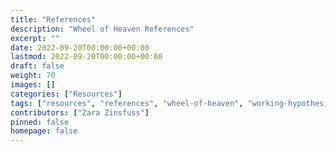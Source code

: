```yaml
---
title: "References"
description: "Wheel of Heaven References"
excerpt: ""
date: 2022-09-20T00:00:00+00:00
lastmod: 2022-09-20T00:00:00+00:00
draft: false
weight: 70
images: []
categories: ["Resources"]
tags: ["resources", "references", "wheel-of-heaven", "working-hypothesis", "ancient-aliens", "intelligent-design", "raelism"]
contributors: ["Zara Zinsfuss"]
pinned: false
homepage: false
---
```


